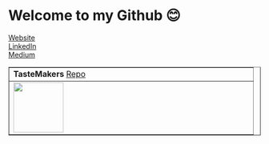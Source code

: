 
<h1>Welcome to my Github 😊</h1>

[Website](https://malinda.dev/)
<br>
[LinkedIn](https://www.linkedin.com/in/malinda-lin/)
<br>
[Medium](https://medium.com/@xqmlin)
<br>

<table border="none">
  <tr>
    <td width="33%" valign="top">
      <strong halign="left">TasteMakers</strong>
      <a halign="right" href="https://github.com/tastemakers-node-feratu/capstone1">Repo</a>
    </td>
  </tr>
  <tr>
    <td width="33%" valign="top">
      <img src="https://github.com/tastemakers-node-feratu/capstone1/blob/master/quickdemo.gif" width="100">
    </td>
  </tr>

</table>
